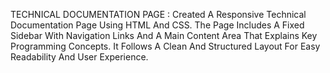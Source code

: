 TECHNICAL DOCUMENTATION PAGE : Created A Responsive Technical Documentation Page Using HTML And CSS. The Page Includes A Fixed Sidebar With Navigation Links And A Main Content Area That Explains Key Programming Concepts. It Follows A Clean And Structured Layout For Easy Readability And User Experience.
